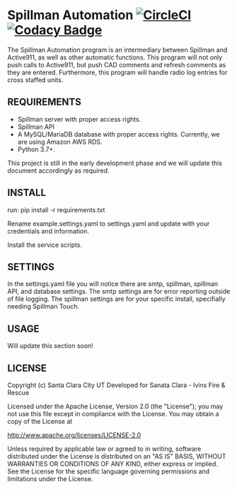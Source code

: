 # Spillman Automation [![CircleCI](https://dl.circleci.com/status-badge/img/gh/sccity/spillman-automation/tree/master.svg?style=shield)](https://dl.circleci.com/status-badge/redirect/gh/sccity/spillman-automation/tree/master) [![Codacy Badge](https://app.codacy.com/project/badge/Grade/83e20eb1d6d548199948bb26a47ce936)](https://www.codacy.com/gh/sccity/spillman-automation/dashboard?utm_source=github.com&amp;utm_medium=referral&amp;utm_content=sccity/spillman-automation&amp;utm_campaign=Badge_Grade)

The Spillman Automation program is an intermediary between Spillman and Active911, as well as other automatic functions. This program will not only push calls to Active911, but push CAD comments and refresh comments as they are entered. Furthermore, this program will handle radio log entries for cross staffed units. 


## REQUIREMENTS
*  Spillman server with proper access rights.
*  Spillman API 
*  A MySQL/MariaDB database with proper access rights. Currently, we are using Amazon AWS RDS.
*  Python 3.7+.

This project is still in the early development phase and we will update this document accordingly as required.

## INSTALL
run: pip install -r requirements.txt

Rename example.settings.yaml to settings.yaml and update with your credentials and information.

Install the service scripts.

## SETTINGS
In the settings.yaml file you will notice there are smtp, spillman, spillman API, and database settings. The smtp settings are for error reporting outside of file logging. The spillman settings are for your specific install, specifially needing Spillman Touch.

## USAGE
Will update this section soon!

## LICENSE
Copyright (c) Santa Clara City UT
Developed for Sanata Clara - Ivins Fire & Rescue

Licensed under the Apache License, Version 2.0 (the "License");
you may not use this file except in compliance with the License.
You may obtain a copy of the License at

<http://www.apache.org/licenses/LICENSE-2.0>

Unless required by applicable law or agreed to in writing, software
distributed under the License is distributed on an "AS IS" BASIS,
WITHOUT WARRANTIES OR CONDITIONS OF ANY KIND, either express or implied.
See the License for the specific language governing permissions and
limitations under the License.